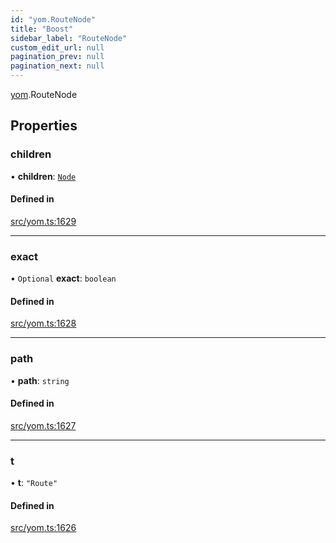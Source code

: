 ```yaml
---
id: "yom.RouteNode"
title: "Boost"
sidebar_label: "RouteNode"
custom_edit_url: null
pagination_prev: null
pagination_next: null
---
```


[yom](../namespaces/yom.md).RouteNode

## Properties

### children

• **children**: [`Node`](../namespaces/yom.md#node)

#### Defined in

[src/yom.ts:1629](https://github.com/yolmio/boost/blob/b239488/src/yom.ts#L1629)

___

### exact

• `Optional` **exact**: `boolean`

#### Defined in

[src/yom.ts:1628](https://github.com/yolmio/boost/blob/b239488/src/yom.ts#L1628)

___

### path

• **path**: `string`

#### Defined in

[src/yom.ts:1627](https://github.com/yolmio/boost/blob/b239488/src/yom.ts#L1627)

___

### t

• **t**: ``"Route"``

#### Defined in

[src/yom.ts:1626](https://github.com/yolmio/boost/blob/b239488/src/yom.ts#L1626)
